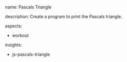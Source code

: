 name: Pascals Triangle

description: Create a program to print the Pascals triangle.

aspects:
  - workout

insights:
  - js-pascals-triangle